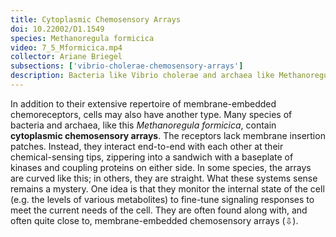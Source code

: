 ```yaml
---
title: Cytoplasmic Chemosensory Arrays
doi: 10.22002/D1.1549
species: Methanoregula formicica
video: 7_5_Mformicica.mp4
collector: Ariane Briegel
subsections: ['vibrio-cholerae-chemosensory-arrays']
description: Bacteria like Vibrio cholerae and archaea like Methanoregula formicica have cytoplasmic chemosensory arrays that are not anchored to the membrane
---
```


In addition to their extensive repertoire of membrane-embedded chemoreceptors, cells may also have another type. Many species of bacteria and archaea, like this *Methanoregula formicica*, contain **cytoplasmic chemosensory arrays**. The receptors lack membrane insertion patches. Instead, they interact end-to-end with each other at their chemical-sensing tips, zippering into a sandwich with a baseplate of kinases and coupling proteins on either side. In some species, the arrays are curved like this; in others, they are straight. What these systems sense remains a mystery. One idea is that they monitor the internal state of the cell (e.g. the levels of various metabolites) to fine-tune signaling responses to meet the current needs of the cell. They are often found along with, and often quite close to, membrane-embedded chemosensory arrays (⇩).

